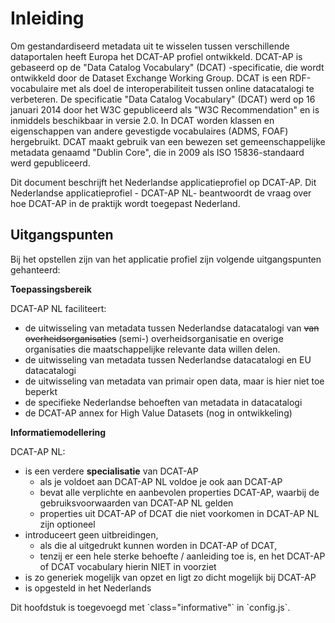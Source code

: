 # Inleiding
Om gestandardiseerd metadata uit te wisselen tussen verschillende dataportalen heeft Europa het DCAT-AP profiel ontwikkeld. DCAT-AP is gebaseerd op de "Data Catalog Vocabulary" (DCAT) -specificatie, die wordt ontwikkeld door de Dataset Exchange Working Group. DCAT is een RDF-vocabulaire met als doel de interoperabiliteit tussen online datacatalogi te verbeteren. De specificatie "Data Catalog Vocabulary" (DCAT) werd op 16 januari 2014 door het W3C gepubliceerd als "W3C Recommendation" en is inmiddels beschikbaar in versie 2.0. In DCAT worden klassen en eigenschappen van andere gevestigde vocabulaires (ADMS, FOAF) hergebruikt. DCAT maakt gebruik van een bewezen set gemeenschappelijke metadata genaamd "Dublin Core", die in 2009 als ISO 15836-standaard werd gepubliceerd.

Dit document beschrijft het Nederlandse applicatieprofiel op DCAT-AP. Dit Nederlandse applicatieprofiel - DCAT-AP NL-  beantwoordt de vraag over hoe DCAT-AP in de praktijk wordt toegepast Nederland. 


## Uitgangspunten 
Bij het opstellen zijn van het applicatie profiel zijn volgende uitgangspunten gehanteerd: 

**Toepassingsbereik**

DCAT-AP NL faciliteert: 

- de uitwisseling van metadata tussen Nederlandse datacatalogi van ~~van overheidsorganisaties~~ (semi-) overheidsorganisatie en overige organisaties die maatschappelijke relevante data willen delen. 
- de uitwisseling van metadata tussen Nederlandse datacatalogi en EU datacatalogi
- de uitwisseling van metadata van primair open data, maar is hier niet toe beperkt
- de specifieke Nederlandse behoeften van metadata in datacatalogi
- de DCAT-AP annex for High Value Datasets (nog in ontwikkeling)


**Informatiemodellering**

DCAT-AP NL: 
- is een verdere **specialisatie** van DCAT-AP
  - als je voldoet aan DCAT-AP NL voldoe je ook aan DCAT-AP
  - bevat alle verplichte en aanbevolen properties DCAT-AP, waarbij de gebruiksvoorwaarden van DCAT-AP NL gelden 
  - properties uit DCAT-AP of DCAT die niet voorkomen in DCAT-AP NL zijn optioneel
- introduceert geen uitbreidingen, 
  - als die al uitgedrukt kunnen worden in DCAT-AP of DCAT, 
  - tenzij er een hele sterke behoefte / aanleiding toe is, en het DCAT-AP of DCAT vocabulary hierin NIET in voorziet
- is zo generiek mogelijk van opzet en ligt zo dicht mogelijk bij DCAT-AP
- is opgesteld in het Nederlands


<p class="note" title="index">
Dit hoofdstuk is toegevoegd met `class="informative"` in `config.js`.
</p>
